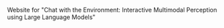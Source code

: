 Website for "Chat with the Environment: Interactive Multimodal Perception using Large Language Models"

